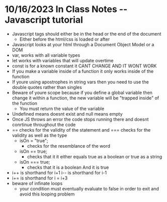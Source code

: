 # 10/16/2023 In Class Notes -- Javascript tutorial

- Javascript tags should either be in the head or the end of the document 
    - Either before the html/css is loaded or after
- Javascript looks at your html through a Document Object Model or a DOM
- var, works with all variable types 
- let works with variables that will update overtime 
- const is for a known constant it CANT CHANGE AND IT WONT WORK
- If you make a variable inside of a function it only works inside of the function
- If youre using apostrophes in string vars then you need to use the double quotes rather than singles 
- Beware of youre scope because if you define a global variable then change it within a function, the new variable will be "trapped inside" of the function
    - You must return the value of the variable
- Undefined means doesnt exist and null means empty 
- Once JS throws an error the code stops running there and doesnt conrtinue throughout the code
- == checks for the validity of the statement and === checks for the validity as well as the type 
    - isOn = "true"; 
        - checks for the resemblance of the word
    - isOn == true; 
        - checks that it it either equals true as a boolean or true as a string 
    - isOn === true;
        - checks that it is a boolean And it is true 
- i++ is shorthand for i+1 i-- is shorthand for i-1
- i+= is shorthand for i = i+3 
- beware of infinate loops 
    - your condition must eventually evaluate to false in order to exit and avoid this looping problem
    
